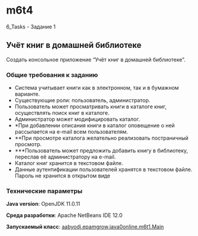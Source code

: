 # m6t4

6_Tasks - Задание 1

## Учёт книг в домашней библиотеке

Создать консольное приложение “Учёт книг в домашней библиотеке”.

### Общие требования к заданию

* Система учитывает книги как в электронном, так и в бумажном варианте.
* Существующие роли: пользователь, администратор.
* Пользователь может просматривать книги в каталоге книг, осуществлять 
поиск книг в каталоге.
* Администратор может модифицировать каталог.
* \*При добавлении описания книги в каталог оповещение о ней рассылается 
на e-mail всем пользователям.
* \**При просмотре каталога желательно реализовать постраничный просмотр.
* \***Пользователь может предложить добавить книгу в библиотеку, 
переслав её администратору на e-mail.
* Каталог книг хранится в текстовом файле.
* Данные аутентификации пользователей хранятся в текстовом файле. Пароль
не хранится в открытом виде

### Технические параметры

**Java version**: OpenJDK 11.0.11

**Среда разработки**: Apache NetBeans IDE 12.0

**Запускаемый класс**: [aabyodj.epamgrow.java0online.m6t1.Main](https://github.com/aabyodj/java0online/blob/master/6%20Tasks/Task1/src/aabyodj/epamgrow/java0online/m6t1/Main.java)
